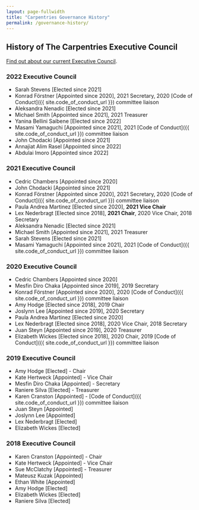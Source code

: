 ```yaml
---
layout: page-fullwidth
title: "Carpentries Governance History"
permalink: /governance-history/
---
```


## History of The Carpentries Executive Council

[Find out about our current Executive Council](/governance/).


### 2022 Executive Council

- Sarah Stevens [Elected since 2021]
- Konrad Förstner [Appointed since 2020], 2021 Secretary, 2020 [Code of Conduct]({{ site.code_of_conduct_url }}) committee liaison
- Aleksandra Nenadic [Elected since 2021]
- Michael Smith [Appointed since 2021], 2021 Treasurer
- Yanina Bellini Saibene [Elected since 2022]
- Masami Yamaguchi [Appointed since 2021], 2021 [Code of Conduct]({{ site.code_of_conduct_url }}) committee liaison
- John Chodacki [Appointed since 2021]
- Annajiat Alim Rasel [Appointed since 2022]
- Abdulai Imoro [Appointed since 2022]

### 2021 Executive Council

- Cedric Chambers [Appointed since 2020]
- John Chodacki [Appointed since 2021]
- Konrad Förstner [Appointed since 2020], 2021 Secretary, 2020 [Code of Conduct]({{ site.code_of_conduct_url }}) committee liaison
- Paula Andrea Martinez [Elected since 2020], **2021 Vice Chair**
- Lex Nederbragt [Elected since 2018], **2021 Chair**, 2020 Vice Chair, 2018 Secretary
- Aleksandra Nenadic [Elected since 2021]
- Michael Smith [Appointed since 2021], 2021 Treasurer
- Sarah Stevens [Elected since 2021]
- Masami Yamaguchi [Appointed since 2021], 2021 [Code of Conduct]({{ site.code_of_conduct_url }}) committee liaison


### 2020 Executive Council

- Cedric Chambers [Appointed since 2020]
- Mesfin Diro Chaka [Appointed since 2019], 2019 Secretary
- Konrad Förstner [Appointed since 2020], 2020 [Code of Conduct]({{ site.code_of_conduct_url }}) committee liaison
- Amy Hodge [Elected since 2018], 2019 Chair
- Joslynn Lee [Appointed since 2019], 2020 Secretary
- Paula Andrea Martinez [Elected since 2020]
- Lex Nederbragt [Elected since 2018], 2020 Vice Chair, 2018 Secretary
- Juan Steyn [Appointed since 2019], 2020 Treasurer
- Elizabeth Wickes [Elected since 2018], 2020 Chair, 2019 [Code of Conduct]({{ site.code_of_conduct_url }}) committee liaison

### 2019 Executive Council

- Amy Hodge [Elected] - Chair
- Kate Hertweck [Appointed] - Vice Chair
- Mesfin Diro Chaka [Appointed] - Secretary
- Raniere Silva [Elected] - Treasurer
- Karen Cranston [Appointed] - [Code of Conduct]({{ site.code_of_conduct_url }}) committee liaison
- Juan Steyn [Appointed]
- Joslynn Lee [Appointed]
- Lex Nederbragt [Elected]
- Elizabeth Wickes [Elected]

### 2018 Executive Council

- Karen Cranston [Appointed] - Chair
- Kate Hertweck [Appointed] - Vice Chair
- Sue McClatchy [Appointed] - Treasurer
- Mateusz Kuzak [Appointed]
- Ethan White [Appointed]
- Amy Hodge [Elected]
- Elizabeth Wickes [Elected]
- Raniere Silva [Elected]
